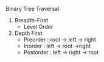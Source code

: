 Binary Tree Traversal 
 1. Breadth-First 
    - Level Order
 2. Depth First 
    - Preorder : root -> left -> right 
    - Inorder : left -> root ->right
    - Postorder : left -> right -> root